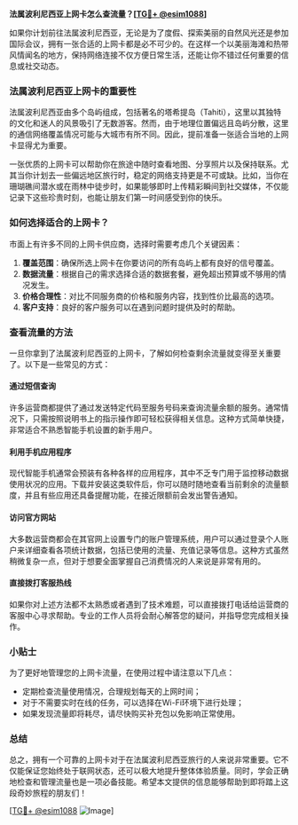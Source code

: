**法属波利尼西亚上网卡怎么查流量？[[TG💪+ @esim1088](https://t.me/s/esim1088)]**

如果你计划前往法属波利尼西亚，无论是为了度假、探索美丽的自然风光还是参加国际会议，拥有一张合适的上网卡都是必不可少的。在这样一个以美丽海滩和热带风情闻名的地方，保持网络连接不仅方便日常生活，还能让你不错过任何重要的信息或社交动态。

### 法属波利尼西亚上网卡的重要性

法属波利尼西亚由多个岛屿组成，包括著名的塔希提岛（Tahiti），这里以其独特的文化和迷人的风景吸引了无数游客。然而，由于地理位置偏远且岛屿分散，这里的通信网络覆盖情况可能与大城市有所不同。因此，提前准备一张适合当地的上网卡显得尤为重要。

一张优质的上网卡可以帮助你在旅途中随时查看地图、分享照片以及保持联系。尤其当你计划去一些偏远地区旅行时，稳定的网络支持更是不可或缺。比如，当你在珊瑚礁间潜水或在雨林中徒步时，如果能够即时上传精彩瞬间到社交媒体，不仅能记录下这些珍贵时刻，也能让朋友们第一时间感受到你的快乐。

### 如何选择适合的上网卡？

市面上有许多不同的上网卡供应商，选择时需要考虑几个关键因素：

1. **覆盖范围**：确保所选上网卡在你要访问的所有岛屿上都有良好的信号覆盖。
2. **数据流量**：根据自己的需求选择合适的数据套餐，避免超出预算或不够用的情况发生。
3. **价格合理性**：对比不同服务商的价格和服务内容，找到性价比最高的选项。
4. **客户支持**：良好的客户服务可以在遇到问题时提供及时的帮助。

### 查看流量的方法

一旦你拿到了法属波利尼西亚的上网卡，了解如何检查剩余流量就变得至关重要了。以下是一些常见的方式：

#### 通过短信查询
许多运营商都提供了通过发送特定代码至服务号码来查询流量余额的服务。通常情况下，只需按照说明书上的指示操作即可轻松获得相关信息。这种方式简单快捷，非常适合不熟悉智能手机设置的新手用户。

#### 利用手机应用程序
现代智能手机通常会预装有各种各样的应用程序，其中不乏专门用于监控移动数据使用状况的应用。下载并安装这类软件后，你可以随时随地查看当前剩余的流量额度，并且有些应用还具备提醒功能，在接近限额前会发出警告通知。

#### 访问官方网站
大多数运营商都会在其官网上设置专门的账户管理系统，用户可以通过登录个人账户来详细查看各项统计数据，包括已使用的流量、充值记录等信息。这种方式虽然稍微复杂一点，但对于想要全面掌握自己消费情况的人来说是非常有用的。

#### 直接拨打客服热线
如果你对上述方法都不太熟悉或者遇到了技术难题，可以直接拨打电话给运营商的客服中心寻求帮助。专业的工作人员将会耐心解答您的疑问，并指导您完成相关操作。

### 小贴士

为了更好地管理您的上网卡流量，在使用过程中请注意以下几点：

- 定期检查流量使用情况，合理规划每天的上网时间；
- 对于不需要实时在线的任务，可以选择在Wi-Fi环境下进行处理；
- 如果发现流量即将耗尽，请尽快购买补充包以免影响正常使用。

### 总结

总之，拥有一个可靠的上网卡对于在法属波利尼西亚旅行的人来说非常重要。它不仅能保证您始终处于联网状态，还可以极大地提升整体体验质量。同时，学会正确地检查和管理流量也是一项必备技能。希望本文提供的信息能够帮助到即将踏上这段奇妙旅程的朋友们！

[[TG💪+ @esim1088](https://t.me/s/esim1088) ![Image](https://i.postimg.cc/4NQfJmqS/Snipaste-2025-05-13-00-14-12.png)]